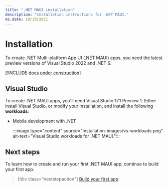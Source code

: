 ```yaml
---
title: ".NET MAUI installation"
description: "Installation instructions for .NET MAUI."
ms.date: 10/20/2021
---
```


# Installation

To create .NET Multi-platform App UI (.NET MAUI) apps, you need the latest preview versions of Visual Studio 2022 and .NET 6.

[!INCLUDE [docs under construction](~/includes/preview-note.md)]

## Visual Studio

To create .NET MAUI apps, you'll need Visual Studio 17.1 Preview 1. Either install Visual Studio, or modify your installation, and install the following **workloads**:

- Mobile development with .NET

  :::image type="content" source="installation-images/vs-workloads.png" alt-text="Visual Studio workloads for .NET MAUI.":::

## Next steps

To learn how to create and run your first .NET MAUI app, continue to build your first app.

> [!div class="nextstepaction"]
> [Build your first app](first-app.md)
